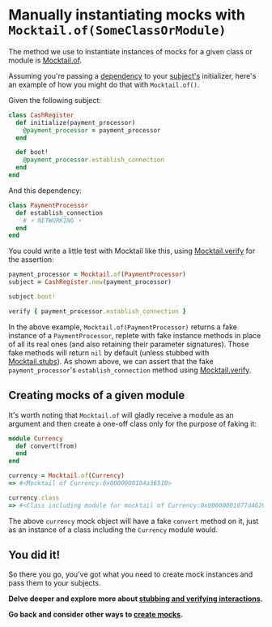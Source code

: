 # Manually instantiating mocks with `Mocktail.of(SomeClassOrModule)`

The method we use to instantiate instances of mocks for a given class or module
is [Mocktail.of](/docs/support/api.md#mocktailof).

Assuming you're passing a [dependency](/docs/support/glossary.md#dependency) to
your [subject's](/docs/support/glossary.md#subject-under-test) initializer,
here's an example of how you might do that with `Mocktail.of()`.

Given the following subject:

```ruby
class CashRegister
  def initialize(payment_processor)
    @payment_processor = payment_processor
  end

  def boot!
    @payment_processor.establish_connection
  end
end
```

And this dependency:

```ruby
class PaymentProcessor
  def establish_connection
    # ⚡️ NETWORKING ⚡️
  end
end
```

You could write a little test with Mocktail like this, using
[Mocktail.verify](/docs/support/api.md#mocktailverify) for the assertion:

```ruby
payment_processor = Mocktail.of(PaymentProcessor)
subject = CashRegister.new(payment_processor)

subject.boot!

verify { payment_processor.establish_connection }
```

In the above example, `Mocktail.of(PaymentProcessor)` returns a fake instance of
a `PaymentProcessor`, replete with fake instance methods in place of all its
real ones (and also retaining their parameter signatures). Those fake methods
will return `nil` by default (unless stubbed with
[Mocktail.stubs](/docs/support/api.md#mocktailstubs)). As shown above, we can
assert that the fake `payment_processor`'s `establish_connection` method using
[Mocktail.verify](/docs/support/api.md#mocktailverify).

## Creating mocks of a given module

It's worth noting that `Mocktail.of` will gladly receive a module as an argument
and then create a one-off class only for the purpose of faking it:

``` ruby
module Currency
  def convert(from)
  end
end

currency = Mocktail.of(Currency)
=> #<Mocktail of Currency:0x0000000104a36510>

currency.class
=> #<Class including module for mocktail of Currency:0x00000001077d4620>
```

The above `currency` mock object will have a fake `convert` method on it, just
as an instance of a class including the `Currency` module would.

## You did it!

So there you go, you've got what you need to create mock instances and pass them
to your subjects.

**Delve deeper and explore more about [stubbing and verifying interactions](../../stubbing_and_verifying.md).**

**Go back and consider other ways to [create mocks](../../tdd.md).**
